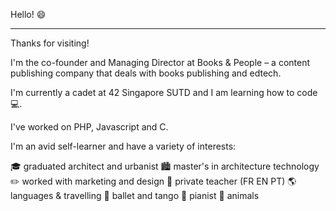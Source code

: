 Hello! 😄
<hr/>
Thanks for visiting! 

I'm the co-founder and Managing Director at Books & People – a content publishing company that deals with books publishing and edtech.

I'm  currently a cadet at 42 Singapore SUTD and I am learning how to code 💻.

I've worked on PHP, Javascript and C.

I'm an avid self-learner and have a variety of interests:

🎓 graduated architect and urbanist
🏙 master's in architecture technology
✏️ worked with marketing and design
📖 private teacher (FR EN PT)
🌎 languages & travelling
💃 ballet and tango
🎹 pianist
🐾 animals
